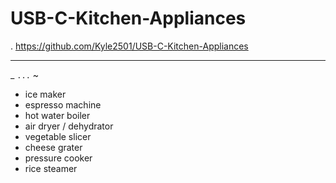 # USB-C-Kitchen-Appliances
.
https://github.com/Kyle2501/USB-C-Kitchen-Appliances

--- 
_ `...` ~

+ ice maker
+ espresso machine 
+ hot water boiler
+ air dryer / dehydrator 
+ vegetable slicer 
+ cheese grater 
+ pressure cooker 
+ rice steamer 